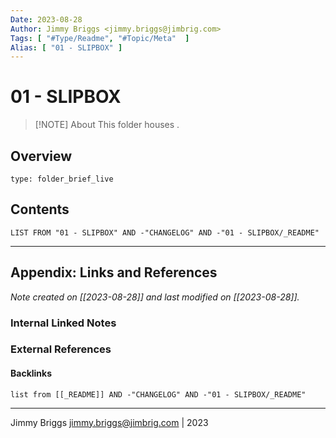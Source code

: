 ```yaml
---
Date: 2023-08-28
Author: Jimmy Briggs <jimmy.briggs@jimbrig.com>
Tags: [ "#Type/Readme", "#Topic/Meta"  ]
Alias: [ "01 - SLIPBOX" ]
---
```


# 01 - SLIPBOX

> [!NOTE] About
> This folder houses .

## Overview


```ccard
type: folder_brief_live
```
 

## Contents

```dataview
LIST FROM "01 - SLIPBOX" AND -"CHANGELOG" AND -"01 - SLIPBOX/_README"
```

***

## Appendix: Links and References

*Note created on [[2023-08-28]] and last modified on [[2023-08-28]].*

### Internal Linked Notes

### External References

#### Backlinks

```dataview
list from [[_README]] AND -"CHANGELOG" AND -"01 - SLIPBOX/_README"
```


***

Jimmy Briggs <jimmy.briggs@jimbrig.com> | 2023
